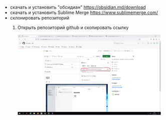 - скачать и установить "обсидиан" https://obsidian.md/download
- скачать и установить Sublime Merge https://www.sublimemerge.com/
- склонировать репозиторий 
  1) Открыть репозиторий github и скопировать ссылку 
  
     ![](img/Pasted%20image%2020240328122039.png)
 